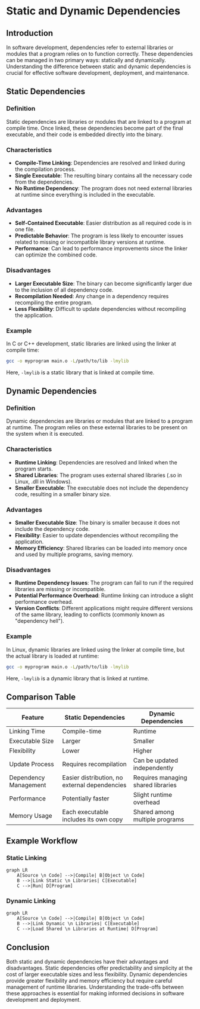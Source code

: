 # Static and Dynamic Dependencies

## Introduction

In software development, dependencies refer to external libraries or modules that a program relies on to function correctly. These dependencies can be managed in two primary ways: statically and dynamically. Understanding the difference between static and dynamic dependencies is crucial for effective software development, deployment, and maintenance.

## Static Dependencies

### Definition

Static dependencies are libraries or modules that are linked to a program at compile time. Once linked, these dependencies become part of the final executable, and their code is embedded directly into the binary.

### Characteristics

- **Compile-Time Linking**: Dependencies are resolved and linked during the compilation process.
- **Single Executable**: The resulting binary contains all the necessary code from the dependencies.
- **No Runtime Dependency**: The program does not need external libraries at runtime since everything is included in the executable.

### Advantages

- **Self-Contained Executable**: Easier distribution as all required code is in one file.
- **Predictable Behavior**: The program is less likely to encounter issues related to missing or incompatible library versions at runtime.
- **Performance**: Can lead to performance improvements since the linker can optimize the combined code.

### Disadvantages

- **Larger Executable Size**: The binary can become significantly larger due to the inclusion of all dependency code.
- **Recompilation Needed**: Any change in a dependency requires recompiling the entire program.
- **Less Flexibility**: Difficult to update dependencies without recompiling the application.

### Example

In C or C++ development, static libraries are linked using the linker at compile time:

```bash
gcc -o myprogram main.o -L/path/to/lib -lmylib
```

Here, `-lmylib` is a static library that is linked at compile time.

## Dynamic Dependencies

### Definition

Dynamic dependencies are libraries or modules that are linked to a program at runtime. The program relies on these external libraries to be present on the system when it is executed.

### Characteristics

- **Runtime Linking**: Dependencies are resolved and linked when the program starts.
- **Shared Libraries**: The program uses external shared libraries (.so in Linux, .dll in Windows).
- **Smaller Executable**: The executable does not include the dependency code, resulting in a smaller binary size.

### Advantages

- **Smaller Executable Size**: The binary is smaller because it does not include the dependency code.
- **Flexibility**: Easier to update dependencies without recompiling the application.
- **Memory Efficiency**: Shared libraries can be loaded into memory once and used by multiple programs, saving memory.

### Disadvantages

- **Runtime Dependency Issues**: The program can fail to run if the required libraries are missing or incompatible.
- **Potential Performance Overhead**: Runtime linking can introduce a slight performance overhead.
- **Version Conflicts**: Different applications might require different versions of the same library, leading to conflicts (commonly known as "dependency hell").

### Example

In Linux, dynamic libraries are linked using the linker at compile time, but the actual library is loaded at runtime:

```bash
gcc -o myprogram main.o -L/path/to/lib -lmylib
```

Here, `-lmylib` is a dynamic library that is linked at runtime.

## Comparison Table

| Feature               | Static Dependencies                           | Dynamic Dependencies               |
| --------------------- | --------------------------------------------- | ---------------------------------- |
| Linking Time          | Compile-time                                  | Runtime                            |
| Executable Size       | Larger                                        | Smaller                            |
| Flexibility           | Lower                                         | Higher                             |
| Update Process        | Requires recompilation                        | Can be updated independently       |
| Dependency Management | Easier distribution, no external dependencies | Requires managing shared libraries |
| Performance           | Potentially faster                            | Slight runtime overhead            |
| Memory Usage          | Each executable includes its own copy         | Shared among multiple programs     |

## Example Workflow

### Static Linking

```mermaid
graph LR
    A[Source \n Code] -->|Compile| B[Object \n Code]
    B -->|Link Static \n Libraries| C[Executable]
    C -->|Run| D[Program]
```

### Dynamic Linking

```mermaid
graph LR
    A[Source \n Code] -->|Compile| B[Object \n Code]
    B -->|Link Dynamic \n Libraries| C[Executable]
    C -->|Load Shared \n Libraries at Runtime| D[Program]
```

## Conclusion

Both static and dynamic dependencies have their advantages and disadvantages. Static dependencies offer predictability and simplicity at the cost of larger executable sizes and less flexibility. Dynamic dependencies provide greater flexibility and memory efficiency but require careful management of runtime libraries. Understanding the trade-offs between these approaches is essential for making informed decisions in software development and deployment.

